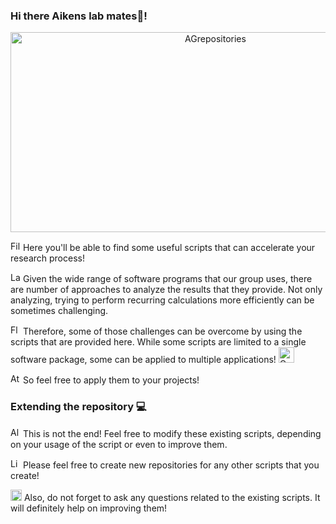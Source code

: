 ### Hi there Aikens lab mates👋!

<!---Copyright (c) 2020 Wei He
THE SOFTWARE IS PROVIDED "AS IS", WITHOUT WARRANTY OF ANY KIND, EXPRESS OR
IMPLIED, INCLUDING BUT NOT LIMITED TO THE WARRANTIES OF MERCHANTABILITY,
FITNESS FOR A PARTICULAR PURPOSE AND NONINFRINGEMENT. IN NO EVENT SHALL THE
AUTHORS OR COPYRIGHT HOLDERS BE LIABLE FOR ANY CLAIM, DAMAGES OR OTHER
LIABILITY, WHETHER IN AN ACTION OF CONTRACT, TORT OR OTHERWISE, ARISING FROM,
OUT OF OR IN CONNECTION WITH THE SOFTWARE OR THE USE OR OTHER DEALINGS IN THE
SOFTWARE.--->
<p align="center">
<img src="https://socialify.git.ci/AGrepositories/AGrepositories/image?description=1&descriptionEditable=This%20is%20the%20GitHub%20profile%20for%20our%20research%20group%2C%0AThe%20Aikens%20Research%20Laboratory%20%F0%9F%96%A5%EF%B8%8F%F0%9F%91%A9%F0%9F%8F%BB%E2%80%8D%F0%9F%94%AC%F0%9F%91%A8%F0%9F%8F%BB%E2%80%8D%F0%9F%94%AC%F0%9F%A7%AA&font=KoHo&name=1&pattern=Circuit%20Board&theme=Dark" alt="AGrepositories" width="640" height="320"/>
</p>
<!---Copyright (c) Microsoft Corporation.
THE SOFTWARE IS PROVIDED "AS IS", WITHOUT WARRANTY OF ANY KIND, EXPRESS OR
IMPLIED, INCLUDING BUT NOT LIMITED TO THE WARRANTIES OF MERCHANTABILITY,
FITNESS FOR A PARTICULAR PURPOSE AND NONINFRINGEMENT. IN NO EVENT SHALL THE
AUTHORS OR COPYRIGHT HOLDERS BE LIABLE FOR ANY CLAIM, DAMAGES OR OTHER
LIABILITY, WHETHER IN AN ACTION OF CONTRACT, TORT OR OTHERWISE, ARISING FROM,
OUT OF OR IN CONNECTION WITH THE SOFTWARE OR THE USE OR OTHER DEALINGS IN THE
SOFTWARE
For Animated-Fluent-Emojis (https://github.com/Tarikul-Islam-Anik/Animated-Fluent-Emojis?tab=readme-ov-file) --->

<img src="https://raw.githubusercontent.com/Tarikul-Islam-Anik/Animated-Fluent-Emojis/master/Emojis/Objects/File%20Folder.png" alt="File Folder" width="16" height="16" /> Here you'll be able to find some useful scripts that can accelerate your research process!

<img src="https://raw.githubusercontent.com/Tarikul-Islam-Anik/Animated-Fluent-Emojis/master/Emojis/Objects/Laptop.png" alt="Laptop" width="16" height="16" /> Given the wide range of software programs that our group uses, there are number of approaches to analyze the results that they provide. Not only analyzing, trying to perform recurring calculations more efficiently can be sometimes challenging.

<img src="https://raw.githubusercontent.com/Tarikul-Islam-Anik/Animated-Fluent-Emojis/master/Emojis/Objects/Floppy%20Disk.png" alt="Floppy Disk" width="16" height="16" /> Therefore, some of those challenges can be overcome by using the scripts that are provided here. While some scripts are limited to a single software package, some can be applied to multiple applications! <img src="https://raw.githubusercontent.com/Tarikul-Islam-Anik/Animated-Fluent-Emojis/master/Emojis/Smilies/Cowboy%20Hat%20Face.png" alt="Cowboy Hat Face" width="25" height="25" />

<img src="https://raw.githubusercontent.com/Tarikul-Islam-Anik/Animated-Fluent-Emojis/master/Emojis/Symbols/Atom%20Symbol.png" alt="Atom Symbol" width="16" height="16" /> So feel free to apply them to your projects!

### Extending the repository 💻

<img src="https://raw.githubusercontent.com/Tarikul-Islam-Anik/Animated-Fluent-Emojis/master/Emojis/Objects/Alembic.png" alt="Alembic" width="16" height="16" /> This is not the end! Feel free to modify these existing scripts, depending on your usage of the script or even to improve them.

<img src="https://raw.githubusercontent.com/Tarikul-Islam-Anik/Animated-Fluent-Emojis/master/Emojis/Objects/Light%20Bulb.png" alt="Light Bulb" width="16" height="16" /> Please feel free to create new repositories for any other scripts that you create!

<img src="https://raw.githubusercontent.com/Tarikul-Islam-Anik/Animated-Fluent-Emojis/master/Emojis/People%20with%20activities/Person%20Raising%20Hand%20Light%20Skin%20Tone.png" alt="Person Raising Hand Light Skin Tone" width="18" height="18" /> Also, do not forget to ask any questions related to the existing scripts. It will definitely help on improving them!

